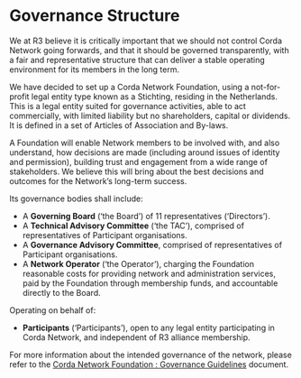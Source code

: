 Governance Structure
====================

We at R3 believe it is critically important that we should not control Corda Network going forwards, and that it should 
be governed transparently, with a fair and representative structure that can deliver a stable operating environment for 
its members in the long term.

We have decided to set up a Corda Network Foundation, using a not-for-profit legal entity type known as a Stichting, 
residing in the Netherlands. This is a legal entity suited for governance activities, able to act commercially, with 
limited liability but no shareholders, capital or dividends. It is defined in a set of Articles of Association and By-laws.

A Foundation will enable Network members to be involved with, and also understand, how decisions are made (including 
around issues of identity and permission), building trust and engagement from a wide range of stakeholders. We believe 
this will bring about the best decisions and outcomes for the Network’s long-term success. 

Its governance bodies shall include:

- A **Governing Board** (‘the Board’) of 11 representatives (‘Directors’). 
- A **Technical Advisory Committee** (‘the TAC’), comprised of representatives of Participant organisations. 
- A **Governance Advisory Committee**, comprised of representatives of Participant organisations. 
- A **Network Operator** (‘the Operator’), charging the Foundation reasonable costs for providing network and administration 
services, paid by the Foundation through membership funds, and accountable directly to the Board.

Operating on behalf of:

- **Participants** (‘Participants’), open to any legal entity participating in Corda Network, and independent of R3 
alliance membership.

For more information about the intended governance of the network, please refer to the [Corda Network Foundation : 
Governance Guidelines](governance-guidelines.md) document.